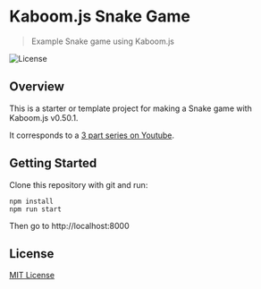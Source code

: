 # Kaboom.js Snake Game
> Example Snake game using Kaboom.js

![License](https://img.shields.io/badge/license-MIT-green)

## Overview

This is a starter or template project for making a Snake game with Kaboom.js v0.50.1.

It corresponds to a [3 part series on Youtube](https://www.youtube.com/playlist?list=PLNwtXgWIx3rh34-c2WoTgKq4R0ZojqJ_B).

## Getting Started

Clone this repository with git and run:

```
npm install
npm run start
```

Then go to http://localhost:8000 

## License

[MIT License](https://github.com/ourcade/kaboomjs-snake-game/blob/master/LICENSE)
